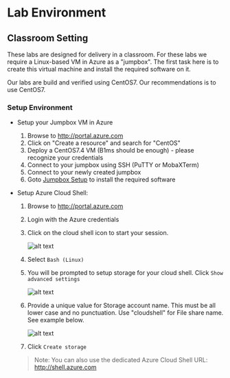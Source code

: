 # Lab Environment

## Classroom Setting

These labs are designed for delivery in a classroom. For these labs we require a Linux-based VM in Azure as a "jumpbox". The first task here is to create this virtual machine and install the required software on it.

Our labs are build and verified using CentOS7. Our recommendations is to use CentOS7. 

### Setup Environment

* Setup your Jumpbox VM in Azure
    1. Browse to http://portal.azure.com
    2. Click on "Create a resource" and search for "CentOS"
    3. Deploy a CentOS7.4 VM (B1ms should be enough) - please recognize your credentials
    4. Connect to your jumpbox using SSH (PuTTY or MobaXTerm)
    5. Connect to your newly created jumpbox
    6. Goto [Jumpbox Setup](/labs/helper-files/jumpbox-setup.md) to install the required software

* Setup Azure Cloud Shell: 

    1. Browse to http://portal.azure.com
    2. Login with the Azure credentials
    3. Click on the cloud shell icon to start your session.

        ![alt text](img/cloud-shell-start.png "Spektra ready")

    4. Select `Bash (Linux)`
    5. You will be prompted to setup storage for your cloud shell. Click `Show advanced settings`

        ![alt text](img/cloud-show-advanced.png "Spektra ready")

    6. Provide a unique value for Storage account name. This must be all lower case and no punctuation. Use "cloudshell" for File share name. See example below.

        ![alt text](img/cloud-storage-config.png "Spektra ready")

    7. Click `Create storage`

    > Note: You can also use the dedicated Azure Cloud Shell URL: http://shell.azure.com 
